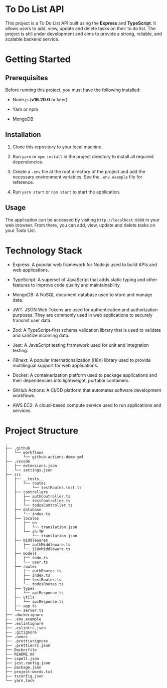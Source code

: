 # To Do List API

This project is a To Do List API built using the **Express** and **TypeScript**. It allows users to add, view, update and delete tasks on their to do list. The project is still under development and aims to provide a strong, reliable, and scalable backend service.

# Getting Started

## Prerequisites

Before running this project, you must have the following installed:

- Node.js (**v16.20.0** or later)

- Yarn or npm

- MongoDB

## Installation

1. Clone this repository to your local machine.

2. Run `yarn` or `npm install` in the project directory to install all required dependencies.

3. Create a `.env` file at the root directory of the project and add the necessary environment variables. See the `.env.example` file for reference.

4. Run `yarn start` or `npm start` to start the application.

## Usage

The application can be accessed by visiting `http://localhost:8080` in your web browser. From there, you can add, view, update and delete tasks on your Todo List.

# Technology Stack

- Express: A popular web framework for Node.js used to build APIs and web applications.

- TypeScript: A superset of JavaScript that adds static typing and other features to improve code quality and maintainability.

- MongoDB: A NoSQL document database used to store and manage data.

- JWT: JSON Web Tokens are used for authentication and authorization purposes. They are commonly used in web applications to securely transmit user data.

- Zod: A TypeScript-first schema validation library that is used to validate and sanitize incoming data.

- Jest: A JavaScript testing framework used for unit and integration testing.

- i18next: A popular internationalization (i18n) library used to provide multilingual support for web applications.

- Docker: A containerization platform used to package applications and their dependencies into lightweight, portable containers.

- GitHub Actions: A CI/CD platform that automates software development workflows.

- AWS EC2: A cloud-based compute service used to run applications and services.

# Project Structure

```
.
├── .github
│   └── workflows
│       └── github-actions-demo.yml
├── .vscode
│   ├── extensions.json
│   └── settings.json
├── src
│   ├── __tests__
│   │   └── routes
│   │       └── testRoutes.test.ts
│   ├── controllers
│   │   ├── authController.ts
│   │   ├── testController.ts
│   │   └── todosController.ts
│   ├── database
│   │   └── index.ts
│   ├── locales
│   │   ├── en
│   │   │   └── translation.json
│   │   └── zh-TW
│   │       └── translation.json
│   ├── middlewares
│   │   ├── authMiddleware.ts
│   │   └── i18nMiddleware.ts
│   ├── models
│   │   ├── todo.ts
│   │   └── user.ts
│   ├── routes
│   │   ├── authRoutes.ts
│   │   ├── index.ts
│   │   ├── testRoutes.ts
│   │   └── todosRoutes.ts
│   ├── types
│   │   └── apiResponse.ts
│   ├── utils
│   │   └── apiResponse.ts
│   ├── app.ts
│   └── server.ts
├── .dockerignore
├── .env.example
├── .eslintignore
├── .eslintrc.json
├── .gitignore
├── .nvmrc
├── .prettierignore
├── .prettierrc.json
├── Dockerfile
├── README.md
├── cspell.json
├── jest.config.json
├── package.json
├── project-words.txt
├── tsconfig.json
└── yarn.lock
```
